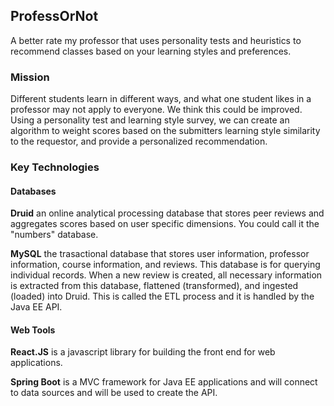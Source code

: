 ## ProfessOrNot

A better rate my professor that uses personality tests and heuristics to recommend classes based on your learning styles and preferences.

### Mission

Different students learn in different ways, and what one student likes in a professor may not apply to everyone. We think this could be improved. Using a personality test and learning style survey, we can create an algorithm to weight scores based on the submitters learning style similarity to the requestor, and provide a personalized recommendation.

### Key Technologies

#### Databases

**Druid** an online analytical processing database that stores peer reviews and aggregates scores based on user specific dimensions. You could call it the "numbers" database.

**MySQL** the trasactional database that stores user information, professor information, course information, and reviews. This database is for querying individual records. When a new review is created, all necessary information is extracted from this database, flattened (transformed), and ingested (loaded) into Druid. This is called the ETL process and it is handled by the Java EE API.

#### Web Tools

**React.JS** is a javascript library for building the front end for web applications. 

**Spring Boot** is a MVC framework for Java EE applications and will connect to data sources and will be used to create the API.

